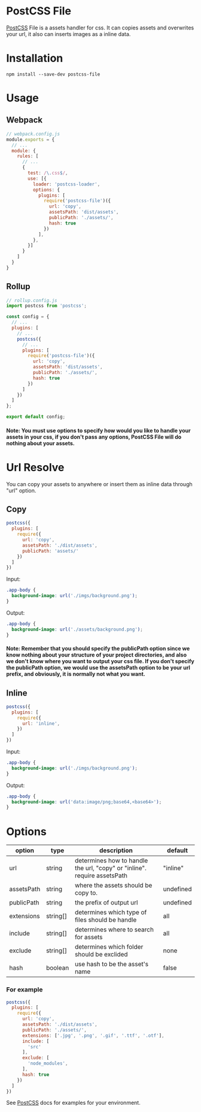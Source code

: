 # PostCSS File

[PostCSS]: https://github.com/postcss/postcss

[PostCSS] File is a assets handler for css. It can copies assets and overwrites your url, it also can inserts images as a inline data.

# Installation

```shell
npm install --save-dev postcss-file
```

# Usage

## Webpack
```javascript
// webpack.config.js
module.exports = {
  // ...
  module: {
    rules: [
      // ...
      {
        test: /\.css$/,
        use: [{
          loader: 'postcss-loader',
          options: {
            plugins: [
              require('postcss-file')({
                url: 'copy',
                assetsPath: 'dist/assets',
                publicPath: './assets/',
                hash: true
              })
            ],
          },
        }]
      }
    ]
  }
}
```

## Rollup
```javascript
// rollup.config.js
import postcss from 'postcss';

const config = {
  // ...
  plugins: [
    // ...
    postcss({
      // ...
      plugins: [
        require('postcss-file')({
          url: 'copy',
          assetsPath: 'dist/assets',
          publicPath: './assets/',
          hash: true
        })
      ]
    })
  ]
};

export default config;
```
#### Note: You must use options to specify how would you like to handle your assets in your css, if you don't pass any options, PostCSS File will do nothing about your assets.

# Url Resolve

You can copy your assets to anywhere or insert them as inline data through "url" option.

## Copy

```javascript
postcss({
  plugins: [
    require({
      url: 'copy',
      assetsPath: './dist/assets',
      publicPath: 'assets/'
    })
  ]
})
```

Input:

```css
.app-body {
  background-image: url('./imgs/background.png');
}
```

Output:

```css
.app-body {
  background-image: url('./assets/background.png');
}
```

#### Note: Remember that you should specify the publicPath option since we know nothing about your structure of your project directories, and also we don't know where you want to output your css file. If you don't specify the publicPath option, we would use the assetsPath option to be your url prefix, and obviously, it is normally not what you want.

## Inline
```javascript
postcss({
  plugins: [
    require({
      url: 'inline',
    })
  ]
})
```

Input:

```css
.app-body {
  background-image: url('./imgs/background.png');
}
```

Output:

```css
.app-body {
  background-image: url('data:image/png;base64,<base64>');
}
```

# Options
option | type | description | default
---- | ---- | ---- | ----
url | string | determines how to handle the url, "copy" or "inline". require assetsPath | "inline"
assetsPath | string | where the assets should be copy to. | undefined
publicPath | string | the prefix of output url | undefined
extensions | string[] | determines which type of files should be handle | all
include | string[] | determines where to search for assets | all
exclude | string[] | determines which folder should be exclided | none
hash | boolean | use hash to be the asset's name | false

### For example

```javascript
postcss({
  plugins: [
    require({
      url: 'copy',
      assetsPath: './dist/assets',
      publicPath: './assets/',
      extensions: ['.jpg', '.png', '.gif', '.ttf', '.otf'],
      include: [
        'src'
      ],
      exclude: [
        'node_modules',
      ],
      hash: true
    })
  ]
})
```

See [PostCSS] docs for examples for your environment.

